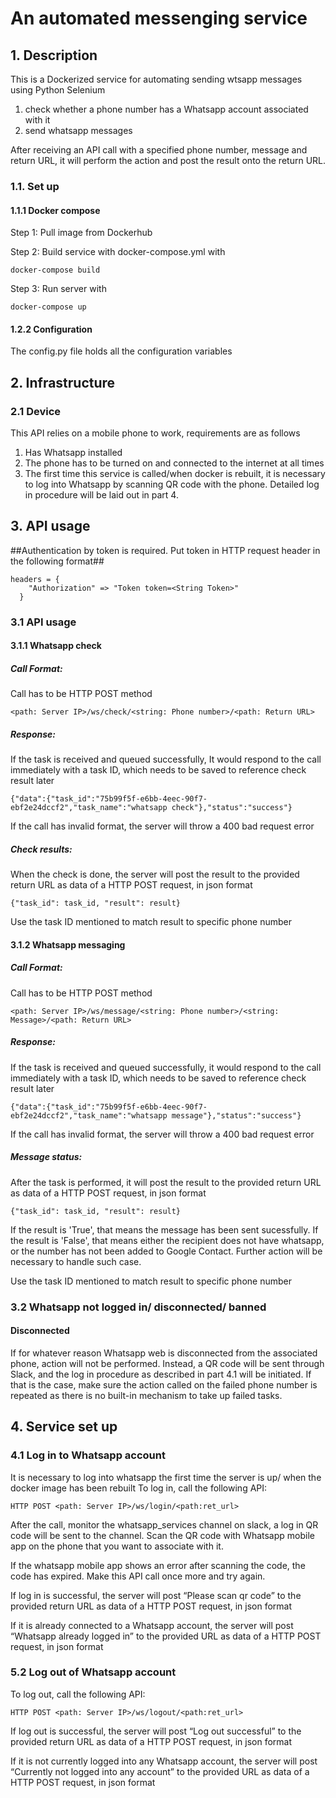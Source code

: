 # An automated messenging service

## 1. Description

This is a Dockerized service for automating sending wtsapp messages using Python Selenium

1. check whether a phone number has a Whatsapp account associated with it
2. send whatsapp messages

After receiving an API call with a specified phone number, message and return URL, it will perform the action and post the result onto the return URL.


### 1.1. Set up
#### 1.1.1 Docker compose
Step 1: Pull image from Dockerhub

Step 2:	Build service with docker-compose.yml with
```
docker-compose build
```
Step 3: Run server with
```
docker-compose up
```
#### 1.2.2	Configuration
The config.py file holds all the configuration variables

## 2. Infrastructure

### 2.1	Device
This API relies on a mobile phone to work, requirements are as follows

1. Has Whatsapp installed
2. The phone has to be turned on and connected to the internet at all times
3. The first time this service is called/when docker is rebuilt, it is necessary to log into Whatsapp by scanning QR code with the phone. Detailed log in procedure will be laid out in part 4.

## 3. API usage

##Authentication by token is required. Put token in HTTP request header in the following format##

```
headers = {
    "Authorization" => "Token token=<String Token>"
  }
```

### 3.1	API usage

#### 3.1.1	Whatsapp check

##### Call Format: 
Call has to be HTTP POST method
```
<path: Server IP>/ws/check/<string: Phone number>/<path: Return URL>
```

##### Response:
If the task is received and queued successfully, It would respond to the call immediately with a task ID, which needs to be saved to reference check result later

```
{"data":{"task_id":"75b99f5f-e6bb-4eec-90f7-ebf2e24dccf2","task_name":"whatsapp check"},"status":"success"}
```

If the call has invalid format, the server will throw a 400 bad request error

##### Check results:
When the check is done, the server will post the result to the provided return URL as data of a HTTP POST request, in json format
```
{"task_id": task_id, "result": result}
```

Use the task ID mentioned to match result to specific phone number

#### 3.1.2	Whatsapp messaging

##### Call Format: 
Call has to be HTTP POST method
```
<path: Server IP>/ws/message/<string: Phone number>/<string: Message>/<path: Return URL>
```

##### Response:
If the task is received and queued successfully, it would respond to the call immediately with a task ID, which needs to be saved to reference check result later

```
{"data":{"task_id":"75b99f5f-e6bb-4eec-90f7-ebf2e24dccf2","task_name":"whatsapp message"},"status":"success"}
```

If the call has invalid format, the server will throw a 400 bad request error

##### Message status:
After the task is performed, it will post the result to the provided return URL as data of a HTTP POST request, in json format
```
{"task_id": task_id, "result": result}
```

If the result is 'True', that means the message has been sent sucessfully. If the result is 'False', that means either the recipient does not have whatsapp, or the number has not been added to Google Contact. Further action will be necessary to handle such case.

Use the task ID mentioned to match result to specific phone number

### 3.2 Whatsapp not logged in/ disconnected/ banned
#### Disconnected
If for whatever reason Whatsapp web is disconnected from the associated phone, action will not be performed. Instead, a QR code will be sent through Slack, and the log in procedure as described in part 4.1 will be initiated. If that is the case, make sure the action called on the failed phone number is repeated as there is no built-in mechanism to take up failed tasks.

## 4. Service set up

### 4.1 Log in to Whatsapp account
It is necessary to log into whatsapp the first time the server is up/ when the docker image has been rebuilt
To log in, call the following API:
```
HTTP POST <path: Server IP>/ws/login/<path:ret_url>
```

After the call, monitor the whatsapp_services channel on slack, a log in QR code will be sent to the channel. Scan the QR code with Whatsapp mobile app on the phone that you want to associate with it.

If the whatsapp mobile app shows an error after scanning the code, the code has expired. Make this API call once more and try again.

If log in is successful, the server will post “Please scan qr code” to the provided return URL as data of a HTTP POST request, in json format

If it is already connected to a Whatsapp account, the server will post “Whatsapp already logged in” to the provided URL as data of a HTTP POST request, in json format

### 5.2	Log out of Whatsapp account
To log out, call the following API:
```
HTTP POST <path: Server IP>/ws/logout/<path:ret_url>
```

If log out is successful, the server will post “Log out successful” to the provided return URL as data of a HTTP POST request, in json format

If it is not currently logged into any Whatsapp account, the server will post “Currently not logged into any account” to the provided URL as data of a HTTP POST request, in json format
